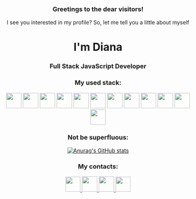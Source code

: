 <h3 align="center">Greetings to the dear visitors!</h2>
<p align="center">I see you interested in my profile? So, let me tell you a little about myself</p>

<div align="center">
  <h1>I'm Diana</h1>
  <h3>Full Stack JavaScript Developer</h3>
</div>

 
<div align=center>
 <h3>My used stack: </h3>
 <img height=40 src="https://img.icons8.com/color/48/000000/javascript--v1.png">
 <img height=40 src="https://upload.wikimedia.org/wikipedia/commons/thumb/a/a7/React-icon.svg/1200px-React-icon.svg.png">
 <img height=40 src="https://img.icons8.com/color/480/redux.png">
 <img height=40 src="https://redux-saga.js.org/img/Redux-Saga-Logo.png">
 <img height=40 src="https://buttercms.com/static/images/tech_banners/ExpressJS.png">
 <img height=40 src="https://img.icons8.com/color/48/000000/postgreesql.png">
 <img height=40 src="https://upload.wikimedia.org/wikipedia/commons/thumb/d/d9/Node.js_logo.svg/1280px-Node.js_logo.svg.png">
 <img height=40 src="https://img.stackshare.io/service/3211/3591786.png">
 <img height=40 src="https://miro.medium.com/max/788/1*XkmnsJ6Joa6EDFVGUw0tfA.png">
 <img height=40 src="https://upload.wikimedia.org/wikipedia/commons/thumb/6/61/HTML5_logo_and_wordmark.svg/1200px-HTML5_logo_and_wordmark.svg.png">
 <img height=40 src="https://static.wikia.nocookie.net/wikies/images/a/a9/CSS3.png/revision/latest?cb=20160909123652&path-prefix=ru">
 <img height=40 src="https://iconape.com/wp-content/png_logo_vector/postman.png">
</div>

<div align=center>
 <h3>Not be superfluous: </h3>
  
 [![Anurag's GitHub stats](https://github-readme-stats.vercel.app/api?username=Tkeshick&show_icons=true&theme=radical)](https://github.com/anuraghazra/github-readme-stats)
</div>

<div align=center>
 <h3>My contacts: </h3>
  <a href="https://t.me/tkeshick" title="telegram">
    <img width=39 height=39 src="https://img.icons8.com/external-tal-revivo-bold-tal-revivo/150/000000/external-telegram-messenger-privately-held-company-with-cloud-based-instant-messaging-logo-bold-tal-revivo.png"/>
  </a>
  <a href="https://vk.com/tkeshick" title="VK">
   <img width=40 height=40 src="https://img.icons8.com/ios-filled/150/000000/vk-circled.png"/>
  </a>
 <a href="https://wa.me/89811040446" title="whatsapp">
    <img width=40 height=40  src="https://img.icons8.com/material/150/000000/whatsapp--v1.png">
  </a>
  <a href="mailto:dianatkesh@gmail.com" title="send email">
    <img width=39 height=39 src="https://www.pngmart.com/files/15/Email-Symbol-Transparent-Background.png">
  </a>
</div>
